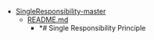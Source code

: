 - <a href = "E:\Node_projects\Node_Way\ArchivTSH_2\ArhivTimur_2\SingleResponsibility-master\cat.SingleResponsibility-master\dir.SingleResponsibility-master.md">SingleResponsibility-master</a>
    - <a href = "E:\Node_projects\Node_Way\ArchivTSH_2\ArhivTimur_2\SingleResponsibility-master\README.md">README.md</a>
        - *# Single Responsibility Principle
